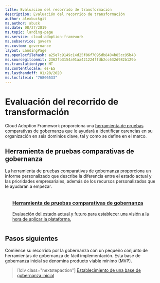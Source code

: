 ```yaml
---
title: Evaluación del recorrido de transformación
description: Evaluación del recorrido de transformación
author: alexbuckgit
ms.author: abuck
ms.date: 08/27/2019
ms.topic: landing-page
ms.service: cloud-adoption-framework
ms.subservice: govern
ms.custom: governance
layout: LandingPage
ms.openlocfilehash: a25e7c9149c14d25f86f7095db8404b85cc95b48
ms.sourcegitcommit: 2362fb3154a91aa421224ffdb2cc632d982b129b
ms.translationtype: HT
ms.contentlocale: es-ES
ms.lasthandoff: 01/28/2020
ms.locfileid: "76806533"
---
```

# <a name="assess-your-transformation-journey"></a>Evaluación del recorrido de transformación

Cloud Adoption Framework proporciona una [herramienta de pruebas comparativas de gobernanza](https://cafbaseline.com) que le ayudará a identificar carencias en su organización en seis dominios clave, tal y como se define en el marco.

## <a name="governance-benchmark-tool"></a>Herramienta de pruebas comparativas de gobernanza

La herramienta de pruebas comparativas de gobernanza proporciona un informe personalizado que describe la diferencia entre el estado actual y las prioridades empresariales, además de los recursos personalizados que le ayudarán a empezar.

<!-- markdownlint-disable MD033 -->

<ul class="panelContent cardsZ">
    <li style="display: flex; flex-direction: column;">
        <a href="https://cafbaseline.com" style="display: flex; flex-direction: column; flex: 1 0 auto;">
            <div class="cardSize" style="flex: 1 0 auto; display: flex;">
                <div class="cardPadding" style="display: flex;">
                    <div class="card">
                        <div class="cardText">
                            <h3>Herramienta de pruebas comparativas de gobernanza</h3>
                            <p>Evaluación del estado actual y futuro para establecer una visión a la hora de aplicar la plataforma.</p>
                            <p></p>
                        </div>
                    </div>
                </div>
            </div>
        </a>
    </li>
</ul>

<!-- markdownlint-enable MD033 -->

## <a name="next-steps"></a>Pasos siguientes

Comience su recorrido por la gobernanza con un pequeño conjunto de herramientas de gobernanza de fácil implementación. Esta base de gobernanza inicial se denomina producto viable mínimo (MVP).

> [!div class="nextstepaction"]
> [Establecimiento de una base de gobernanza inicial](./initial-foundation.md)
